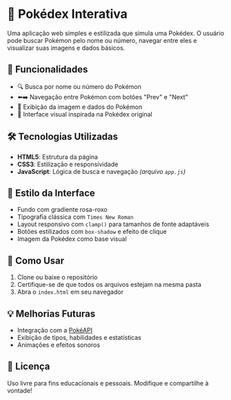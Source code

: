 # 🧭 Pokédex Interativa

Uma aplicação web simples e estilizada que simula uma Pokédex. O usuário pode buscar Pokémon pelo nome ou número, navegar entre eles e visualizar suas imagens e dados básicos.

## 📌 Funcionalidades

- 🔍 Busca por nome ou número do Pokémon
- ⬅️➡️ Navegação entre Pokémon com botões "Prev" e "Next"
- 📸 Exibição da imagem e dados do Pokémon
- 🎨 Interface visual inspirada na Pokédex original

## 🛠️ Tecnologias Utilizadas

- **HTML5**: Estrutura da página
- **CSS3**: Estilização e responsividade
- **JavaScript**: Lógica de busca e navegação *(arquivo `app.js`)*

  

## 🎨 Estilo da Interface

- Fundo com gradiente rosa-roxo
- Tipografia clássica com `Times New Roman`
- Layout responsivo com `clamp()` para tamanhos de fonte adaptáveis
- Botões estilizados com `box-shadow` e efeito de clique
- Imagem da Pokédex como base visual

## 🚀 Como Usar

1. Clone ou baixe o repositório
2. Certifique-se de que todos os arquivos estejam na mesma pasta
3. Abra o `index.html` em seu navegador

## 💡 Melhorias Futuras

- Integração com a [PokéAPI](https://pokeapi.co/)
- Exibição de tipos, habilidades e estatísticas
- Animações e efeitos sonoros

## 📄 Licença

Uso livre para fins educacionais e pessoais. Modifique e compartilhe à vontade!


